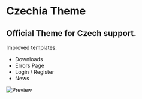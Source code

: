 # Czechia Theme
## Official Theme for Czech support.

Improved templates:
 - Downloads
 - Errors Page
 - Login / Register
 - News

![Preview](https://raw.githubusercontent.com/RobiNN1/PHP-Fusion-Themes/master/themes/Czechia/preview.png)
